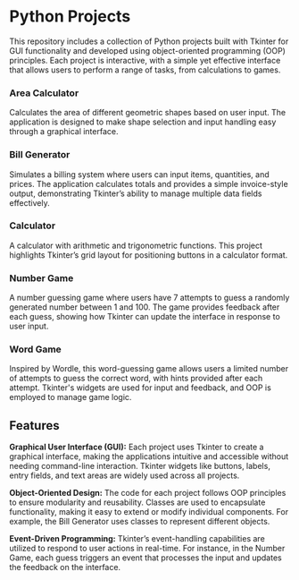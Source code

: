 
# Python Projects

This repository includes a collection of Python projects built with Tkinter for GUI functionality and developed using object-oriented programming (OOP) principles. Each project is interactive, with a simple yet effective interface that allows users to perform a range of tasks, from calculations to games.


### Area Calculator
Calculates the area of different geometric shapes based on user input. The application is designed to make shape selection and input handling easy through a graphical interface.

### Bill Generator
Simulates a billing system where users can input items, quantities, and prices. The application calculates totals and provides a simple invoice-style output, demonstrating Tkinter’s ability to manage multiple data fields effectively.

### Calculator
A calculator with arithmetic and trigonometric functions. This project highlights Tkinter’s grid layout for positioning buttons in a calculator format.

### Number Game
A number guessing game where users have 7 attempts to guess a randomly generated number between 1 and 100. The game provides feedback after each guess, showing how Tkinter can update the interface in response to user input.

### Word Game
Inspired by Wordle, this word-guessing game allows users a limited number of attempts to guess the correct word, with hints provided after each attempt. Tkinter's widgets are used for input and feedback, and OOP is employed to manage game logic.

## Features

**Graphical User Interface (GUI):** Each project uses Tkinter to create a graphical interface, making the applications intuitive and accessible without needing command-line interaction. Tkinter widgets like buttons, labels, entry fields, and text areas are widely used across all projects.

**Object-Oriented Design:** The code for each project follows OOP principles to ensure modularity and reusability. Classes are used to encapsulate functionality, making it easy to extend or modify individual components. For example, the Bill Generator uses classes to represent different objects.

**Event-Driven Programming:** Tkinter’s event-handling capabilities are utilized to respond to user actions in real-time. For instance, in the Number Game, each guess triggers an event that processes the input and updates the feedback on the interface.
